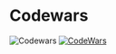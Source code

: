 # Codewars

![Codewars](https://www.codewars.com/users/willpinha/badges/micro)
[![CodeWars](https://img.shields.io/badge/willpinha-blue?style=social&logo=Codewars&logoColor=282a36&link=https://www.codewars.com/users/willpinha/)](https://www.codewars.com/users/willpinha/)
